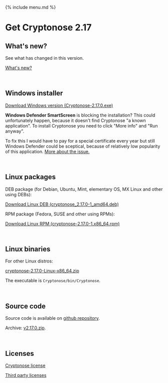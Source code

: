 {% include menu.md %}

# Get Cryptonose 2.17

## What's new?

See what has changed in this version.

<a class="changelog-button" href="https://github.com/dawidm/cryptonose2/releases/tag/v2.17.0">What's new?</a>

&nbsp;

## Windows installer

<a class="download-button" href="https://github.com/dawidm/cryptonose2/releases/download/v2.17.0/Cryptonose-2.17.0.exe">Download Windows version (Cryptonose-2.17.0.exe)</a>

**Windows Defender SmartScreen** is blocking the installation? This could unfortunately happen, because it doesn't find Cryptonose "a known application". To install Cryptonose you need to click "More info" and "Run anyway".

To fix this I would have to pay for a special certificate every year but still Windows Defender could be sceptical, because of relatively low popularity of this application. [More about the issue.](https://getimageview.net/2020/06/02/microsoft-defender-smartscreen-is-hurting-independent-developers/)

&nbsp;

## Linux packages

DEB package (for Debian, Ubuntu, Mint, elementary OS, MX Linux and other using DEBs):

<a class="download-button" href="https://github.com/dawidm/cryptonose2/releases/download/v2.17.0/cryptonose_2.17.0-1_amd64.deb">Download Linux DEB (cryptonose_2.17.0-1_amd64.deb)</a>

RPM package (Fedora, SUSE and other using RPMs):

<a class="download-button" href="https://github.com/dawidm/cryptonose2/releases/download/v2.17.0/cryptonose-2.17.0-1.x86_64.rpm">Download Linux RPM (cryptonose-2.17.0-1.x86_64.rpm)</a>

&nbsp;

## Linux binaries
For other Linux distros:

[cryptonose-2.17.0-Linux-x86_64.zip](https://github.com/dawidm/cryptonose2/releases/download/v2.17.0/cryptonose-2.17.0-Linux-x86_64.zip)

The executable is `Cryptonose/bin/Cryptonose`.

&nbsp;

## Source code
Source code is available on [github repository](https://github.com/dawidm/cryptonose2/releases/tag/v2.17.0).

Archive: [v2.17.0.zip](https://github.com/dawidm/cryptonose2/archive/v2.17.0.zip).

&nbsp;

## Licenses
[Cryptonose license](https://github.com/dawidm/cryptonose2/releases/download/v2.17.0/LICENSE.txt)

[Third party licenses](https://github.com/dawidm/cryptonose2/releases/download/v2.17.0/LICENSE-3RD-PARTY.txt)
